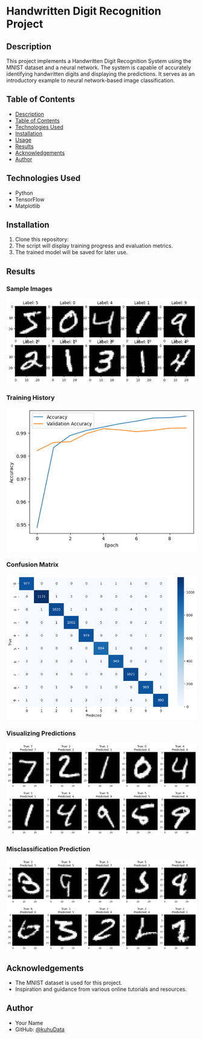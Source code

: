 # Handwritten Digit Recognition Project


## Description

This project implements a Handwritten Digit Recognition System using the MNIST dataset and a neural network. The system is capable of accurately identifying handwritten digits and displaying the predictions. It serves as an introductory example to neural network-based image classification.

## Table of Contents

- [Description](#description)
- [Table of Contents](#table-of-contents)
- [Technologies Used](#technologies-used)
- [Installation](#installation)
- [Usage](#usage)
- [Results](#results)
- [Acknowledgements](#acknowledgements)
- [Author](#author)

## Technologies Used

- Python
- TensorFlow
- Matplotlib

## Installation

1. Clone this repository:
2. The script will display training progress and evaluation metrics.
3. The trained model will be saved for later use.

## Results

### Sample Images

![Sample Images](Sample-Data.png)

### Training History

![Training History](Training-History.png)

### Confusion Matrix

![Confusion Matrix](Confusion-Matrix.png)

### Visualizing Predictions

![Visualizing Predictions](Prediction-Visualization.png)

### Misclassification Prediction
![Misclassification Prediction](Misclassification.png)

## Acknowledgements

- The MNIST dataset is used for this project.
- Inspiration and guidance from various online tutorials and resources.

## Author

- Your Name
- GitHub: [@kuhuData](https://github.com/kuhuData)

